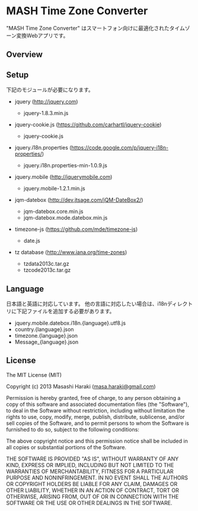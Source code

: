 ﻿# MASH Time Zone Converter

"MASH Time Zone Converter" はスマートフォン向けに最適化されたタイムゾーン変換Webアプリです。

## Overview


## Setup

下記のモジュールが必要になります。

* jquery (http://jquery.com)
    * jquery-1.8.3.min.js

* jquery-cookie.js (https://github.com/carhartl/jquery-cookie)
    * jquery-cookie.js

* jquery.i18n.properties (https://code.google.com/p/jquery-i18n-properties/)
    * jquery.i18n.properties-min-1.0.9.js

* jquery.mobile (http://jquerymobile.com)
    * jquery.mobile-1.2.1.min.js

* jqm-datebox (http://dev.jtsage.com/jQM-DateBox2/)
    * jqm-datebox.core.min.js
    * jqm-datebox.mode.datebox.min.js

* timezone-js (https://github.com/mde/timezone-js)
    * date.js

* tz database (http://www.iana.org/time-zones)
    * tzdata2013c.tar.gz
    * tzcode2013c.tar.gz

## Language

日本語と英語に対応しています。
他の言語に対応したい場合は、i18nディレクトリに下記ファイルを追加する必要があります。

* jquery.mobile.datebox.i18n.{language}.utf8.js
* country.{language}.json
* timezone.{language}.json
* Message_{language}.json

## License

The MIT License (MIT)

Copyright (c) 2013 Masashi Haraki (masa.haraki@gmail.com)

Permission is hereby granted, free of charge, to any person obtaining a copy
of this software and associated documentation files (the "Software"), to deal
in the Software without restriction, including without limitation the rights
to use, copy, modify, merge, publish, distribute, sublicense, and/or sell
copies of the Software, and to permit persons to whom the Software is
furnished to do so, subject to the following conditions:

The above copyright notice and this permission notice shall be included in
all copies or substantial portions of the Software.

THE SOFTWARE IS PROVIDED "AS IS", WITHOUT WARRANTY OF ANY KIND, EXPRESS OR
IMPLIED, INCLUDING BUT NOT LIMITED TO THE WARRANTIES OF MERCHANTABILITY,
FITNESS FOR A PARTICULAR PURPOSE AND NONINFRINGEMENT. IN NO EVENT SHALL THE
AUTHORS OR COPYRIGHT HOLDERS BE LIABLE FOR ANY CLAIM, DAMAGES OR OTHER
LIABILITY, WHETHER IN AN ACTION OF CONTRACT, TORT OR OTHERWISE, ARISING FROM,
OUT OF OR IN CONNECTION WITH THE SOFTWARE OR THE USE OR OTHER DEALINGS IN
THE SOFTWARE.
